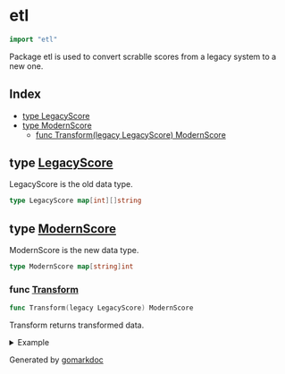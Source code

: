 <!-- Code generated by gomarkdoc. DO NOT EDIT -->

# etl

```go
import "etl"
```

Package etl is used to convert scrablle scores from a legacy system to a new one\.

## Index

- [type LegacyScore](<#type-legacyscore>)
- [type ModernScore](<#type-modernscore>)
  - [func Transform(legacy LegacyScore) ModernScore](<#func-transform>)


## type [LegacyScore](<https://github.com/vpayno/exercism-workspace/blob/main/go/etl/etl.go#L7>)

LegacyScore is the old data type\.

```go
type LegacyScore map[int][]string
```

## type [ModernScore](<https://github.com/vpayno/exercism-workspace/blob/main/go/etl/etl.go#L10>)

ModernScore is the new data type\.

```go
type ModernScore map[string]int
```

### func [Transform](<https://github.com/vpayno/exercism-workspace/blob/main/go/etl/etl.go#L13>)

```go
func Transform(legacy LegacyScore) ModernScore
```

Transform returns transformed data\.

<details><summary>Example</summary>
<p>

```go
{
	legacy := LegacyScore{
		1: {"A", "E"},
		2: {"D", "G"},
	}

	fmt.Printf("%#v\n", Transform(legacy))

}
```

#### Output

```
etl.ModernScore{"a":1, "d":2, "e":1, "g":2}
```

</p>
</details>



Generated by [gomarkdoc](<https://github.com/princjef/gomarkdoc>)
